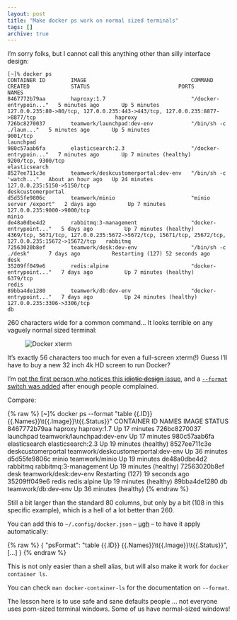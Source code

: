 ```yaml
---
layout: post
title: "Make docker ps work on normal sized terminals"
tags: []
archive: true
---
```


I’m sorry folks, but I cannot call this anything other than silly interface design:

	[~]% docker ps
	CONTAINER ID        IMAGE                                 COMMAND                  CREATED             STATUS                            PORTS                                                                                                NAMES
	8467772b79aa        haproxy:1.7                           "/docker-entrypoin..."   5 minutes ago       Up 5 minutes                      127.0.0.235:80->80/tcp, 127.0.0.235:443->443/tcp, 127.0.0.235:8877->8877/tcp                         haproxy
	726bc8270037        teamwork/launchpad:dev-env            "/bin/sh -c ./laun..."   5 minutes ago       Up 5 minutes                      9001/tcp                                                                                             launchpad
	980c57aab6fa        elasticsearch:2.3                     "/docker-entrypoin..."   7 minutes ago       Up 7 minutes (healthy)            9200/tcp, 9300/tcp                                                                                   elasticsearch
	8527ee711c3e        teamwork/deskcustomerportal:dev-env   "/bin/sh -c 'watch..."   About an hour ago   Up 24 minutes                     127.0.0.235:5150->5150/tcp                                                                           deskcustomerportal
	d5d55fe9806c        teamwork/minio                        "minio server /export"   2 days ago          Up 7 minutes                      127.0.0.235:9000->9000/tcp                                                                           minio
	de48a0dbe4d2        rabbitmq:3-management                 "docker-entrypoint..."   5 days ago          Up 7 minutes (healthy)            4369/tcp, 5671/tcp, 127.0.0.235:5672->5672/tcp, 15671/tcp, 25672/tcp, 127.0.0.235:15672->15672/tcp   rabbitmq
	72563020b8ef        teamwork/desk:dev-env                 "/bin/sh -c ./desk"      7 days ago          Restarting (127) 52 seconds ago                                                                                                        desk
	35209ff049e6        redis:alpine                          "docker-entrypoint..."   7 days ago          Up 7 minutes (healthy)            6379/tcp                                                                                             redis
	89bba4de1280        teamwork/db:dev-env                   "docker-entrypoint..."   7 days ago          Up 24 minutes (healthy)           127.0.0.235:3306->3306/tcp                                                                           db

260 characters wide for a common command... It looks terrible on any vaguely
normal sized terminal:

<figure><img alt="Docker xterm" src="{% base64 ./_images/docker-wide.png %}"></figure>

It’s exactly 56 characters too much for even a full-screen xterm(!) Guess I’ll
have to buy a new 32 inch 4k HD screen to run Docker?

I’m [not the first person who notices this ~~idiotic design~~
issue](https://github.com/moby/moby/issues/7477), and a [`--format` switch was
added](https://github.com/moby/moby/pull/14699) after enough people complained.

Compare:

{% raw %}
	[~]% docker ps --format "table {{.ID}}  {{.Names}}\t{{.Image}}\t{{.Status}}"
	CONTAINER ID  NAMES                IMAGE                                 STATUS
	8467772b79aa  haproxy              haproxy:1.7                           Up 17 minutes
	726bc8270037  launchpad            teamwork/launchpad:dev-env            Up 17 minutes
	980c57aab6fa  elasticsearch        elasticsearch:2.3                     Up 19 minutes (healthy)
	8527ee711c3e  deskcustomerportal   teamwork/deskcustomerportal:dev-env   Up 36 minutes
	d5d55fe9806c  minio                teamwork/minio                        Up 19 minutes
	de48a0dbe4d2  rabbitmq             rabbitmq:3-management                 Up 19 minutes (healthy)
	72563020b8ef  desk                 teamwork/desk:dev-env                 Restarting (127) 19 seconds ago
	35209ff049e6  redis                redis:alpine                          Up 19 minutes (healthy)
	89bba4de1280  db                   teamwork/db:dev-env                   Up 36 minutes (healthy)
{% endraw %}

Still a bit larger than the standard 80 columns, but only by a bit (108 in this
specific example), which is a hell of a lot better than 260.

You can add this to `~/.config/docker.json` – [ugh][json] – to have it apply
automatically:

{% raw %}
	{
		"psFormat": "table {{.ID}}  {{.Names}}\t{{.Image}}\t{{.Status}}",
		[...]
	}
{% endraw %}

This is not only easier than a shell alias, but will also make it work for
`docker container ls`.

You can check `man docker-container-ls` for the documentation on `--format`.

The lesson here is to use safe and sane defaults people ... not everyone uses
porn-sized terminal windows. Some of us have normal-sized windows!

[json]: /json-config.html
